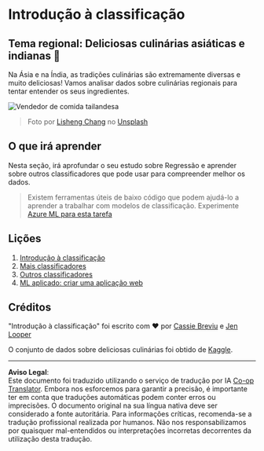 <!--
CO_OP_TRANSLATOR_METADATA:
{
  "original_hash": "74e809ffd1e613a1058bbc3e9600859e",
  "translation_date": "2025-09-03T17:59:39+00:00",
  "source_file": "4-Classification/README.md",
  "language_code": "pt"
}
-->
# Introdução à classificação

## Tema regional: Deliciosas culinárias asiáticas e indianas 🍜

Na Ásia e na Índia, as tradições culinárias são extremamente diversas e muito deliciosas! Vamos analisar dados sobre culinárias regionais para tentar entender os seus ingredientes.

![Vendedor de comida tailandesa](../../../translated_images/thai-food.c47a7a7f9f05c21892a1f9dc7bf30669e6d18dfda420c5c7ebb4153f6a304edd.pt.jpg)
> Foto por <a href="https://unsplash.com/@changlisheng?utm_source=unsplash&utm_medium=referral&utm_content=creditCopyText">Lisheng Chang</a> no <a href="https://unsplash.com/s/photos/asian-food?utm_source=unsplash&utm_medium=referral&utm_content=creditCopyText">Unsplash</a>
  
## O que irá aprender

Nesta seção, irá aprofundar o seu estudo sobre Regressão e aprender sobre outros classificadores que pode usar para compreender melhor os dados.

> Existem ferramentas úteis de baixo código que podem ajudá-lo a aprender a trabalhar com modelos de classificação. Experimente [Azure ML para esta tarefa](https://docs.microsoft.com/learn/modules/create-classification-model-azure-machine-learning-designer/?WT.mc_id=academic-77952-leestott)

## Lições

1. [Introdução à classificação](1-Introduction/README.md)
2. [Mais classificadores](2-Classifiers-1/README.md)
3. [Outros classificadores](3-Classifiers-2/README.md)
4. [ML aplicado: criar uma aplicação web](4-Applied/README.md)

## Créditos

"Introdução à classificação" foi escrito com ♥️ por [Cassie Breviu](https://www.twitter.com/cassiebreviu) e [Jen Looper](https://www.twitter.com/jenlooper)

O conjunto de dados sobre deliciosas culinárias foi obtido de [Kaggle](https://www.kaggle.com/hoandan/asian-and-indian-cuisines).

---

**Aviso Legal**:  
Este documento foi traduzido utilizando o serviço de tradução por IA [Co-op Translator](https://github.com/Azure/co-op-translator). Embora nos esforcemos para garantir a precisão, é importante ter em conta que traduções automáticas podem conter erros ou imprecisões. O documento original na sua língua nativa deve ser considerado a fonte autoritária. Para informações críticas, recomenda-se a tradução profissional realizada por humanos. Não nos responsabilizamos por quaisquer mal-entendidos ou interpretações incorretas decorrentes da utilização desta tradução.